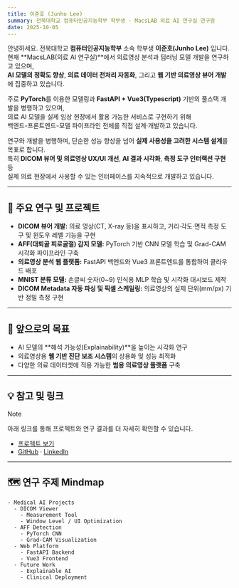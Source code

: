 ```yaml
---
title: 이준호 (Junho Lee)
summary: 전북대학교 컴퓨터인공지능학부 학부생 · MacsLAB 의료 AI 연구실 연구원
date: 2025-10-05
---
```


<div class="text-justify">

안녕하세요. 전북대학교 **컴퓨터인공지능학부** 소속 학부생 **이준호(Junho Lee)** 입니다.  
현재 **MacsLAB(의료 AI 연구실)**에서 의료영상 분석과 딥러닝 모델 개발을 연구하고 있으며,  
**AI 모델의 정확도 향상**, **의료 데이터 전처리 자동화**, 그리고 **웹 기반 의료영상 뷰어 개발**에 집중하고 있습니다.

주로 **PyTorch**를 이용한 모델링과 **FastAPI + Vue3(Typescript)** 기반의 풀스택 개발을 병행하고 있으며,  
의료 AI 모델을 실제 임상 현장에서 활용 가능한 서비스로 구현하기 위해  
백엔드-프론트엔드-모델 파이프라인 전체를 직접 설계·개발하고 있습니다.

연구와 개발을 병행하며, 단순한 성능 향상을 넘어 **실제 사용성을 고려한 시스템 설계**를 목표로 합니다.  
특히 **DICOM 뷰어 및 의료영상 UX/UI 개선**, **AI 결과 시각화**, **측정 도구 인터랙션 구현** 등  
실제 의료 현장에서 사용할 수 있는 인터페이스를 지속적으로 개발하고 있습니다.

---

## 🔬 주요 연구 및 프로젝트

- **DICOM 뷰어 개발:** 의료 영상(CT, X-ray 등)을 표시하고, 거리·각도·면적 측정 도구 및 윈도우 레벨 기능을 구현
- **AFF(대퇴골 피로골절) 감지 모델:** PyTorch 기반 CNN 모델 학습 및 Grad-CAM 시각화 파이프라인 구축
- **의료영상 분석 웹 플랫폼:** FastAPI 백엔드와 Vue3 프론트엔드를 통합하여 클라우드 배포
- **MNIST 분류 모델:** 손글씨 숫자(0~9) 인식용 MLP 학습 및 시각화 대시보드 제작
- **DICOM Metadata 자동 파싱 및 픽셀 스케일링:** 의료영상의 실제 단위(mm/px) 기반 정밀 측정 구현

---

## 🧭 앞으로의 목표

- AI 모델의 **해석 가능성(Explainability)**을 높이는 시각화 연구
- 의료영상용 **웹 기반 진단 보조 시스템**의 상용화 및 성능 최적화
- 다양한 의료 데이터셋에 적용 가능한 **범용 의료영상 플랫폼** 구축

---

## 💡 참고 및 링크

> [!NOTE]
> 아래 링크를 통해 프로젝트와 연구 결과를 더 자세히 확인할 수 있습니다.

- [프로젝트 보기](/#project)
- [GitHub](https://github.com/tunho) · [LinkedIn](https://linkedin.com/in/준호-이-05a711310)

---

## 🗺️ 연구 주제 Mindmap

```markmap {height="250px"}
- Medical AI Projects
  - DICOM Viewer
    - Measurement Tool
    - Window Level / UI Optimization
  - AFF Detection
    - PyTorch CNN
    - Grad-CAM Visualization
  - Web Platform
    - FastAPI Backend
    - Vue3 Frontend
  - Future Work
    - Explainable AI
    - Clinical Deployment
```

</div>
